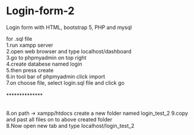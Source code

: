 # Login-form-2
Login form with HTML, bootstrap 5, PHP and mysql
<br>

for .sql file
<br>
1.run xampp server<br>
2.open web browser and type localhost/dashboard<br>
3.go to phpmyadmin on top right<br>
4.create databese named login<br>
5.then press create<br>
6.in tool bar of phpmyadmin click import<br>
7.on choose file, select login.sql file and click go<br><br>
**************<br><br>

8.on path -> xampp/htdocs create a new folder named login_test_2
9.copy and past all files on to above created folder<br>
8.Now open new tab and type localhost/login_test_2<br>

